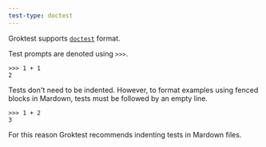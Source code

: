 ```yaml
---
test-type: doctest
---
```


Groktest supports [`doctest`](https://docs.python.org/library/doctest)
format.

Test prompts are denoted using `>>>`.

    >>> 1 + 1
    2

Tests don't need to be indented. However, to format examples using fenced blocks in Mardown, tests must be followed by an empty line.

```
>>> 1 + 2
3

```

For this reason Groktest recommends indenting tests in Mardown files.
